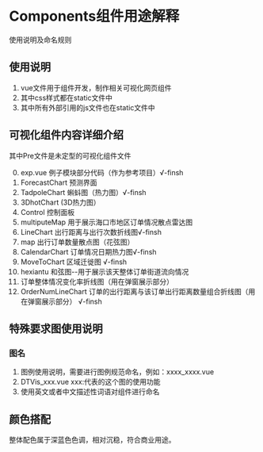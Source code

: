 # Components组件用途解释
使用说明及命名规则

## 使用说明
1. vue文件用于组件开发，制作相关可视化网页组件
2. 其中css样式都在static文件中
3. 其中所有外部引用的js文件也在static文件中


## 可视化组件内容详细介绍

其中Pre文件是未定型的可视化组件文件

0. exp.vue 例子模块部分代码（作为参考项目）√-finsh
1. ForecastChart 预测界面
2. TadpoleChart 蝌蚪图（热力图）√-finsh
3. 3DhotChart (3D热力图）
4. Control 控制面板
5. multiputeMap 用于展示海口市地区订单情况散点雷达图
6. LineChart 出行距离与出行次数折线图√-finsh
7. map 出行订单数量散点图（花弦图）
8. CalendarChart 订单情况日期热力图√-finsh
9. MoveToChart 区域迁徙图 √-finsh
10. hexiantu 和弦图--用于展示该天整体订单街道流向情况
11. 订单整体情况变化率折线图（用在弹窗展示部分）
12. OrderNumLineChart 订单的出行距离与该订单出行距离数量组合折线图（用在弹窗展示部分） √-finsh





## 特殊要求图使用说明
### 图名
1. 图例使用说明，需要进行图例规范命名，例如：xxxx_xxxx.vue
2. DTVis_xxx.vue xxx:代表的这个图的使用功能
3. 使用英文或者中文描述性词语对组件进行命名


## 颜色搭配

整体配色属于深蓝色色调，相对沉稳，符合商业用途。